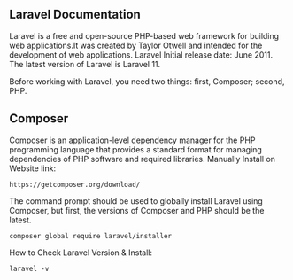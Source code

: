 ## Laravel Documentation

Laravel is a free and open-source PHP-based web framework for building web applications.It was created by Taylor Otwell and intended for the development of web applications.
Laravel Initial release date: June 2011.
The latest version of Laravel is Laravel 11.

Before working with Laravel, you need two things: first, Composer; second, PHP.


## Composer 

Composer is an application-level dependency manager for the PHP programming language that provides a standard format for managing dependencies of PHP software and required libraries.
Manually Install on Website link:
```
https://getcomposer.org/download/
```

The command prompt should be used to globally install Laravel using Composer, but first, the versions of Composer and PHP should be the latest.

```
composer global require laravel/installer
```

How to Check Laravel Version & Install:
```
laravel -v 
```


